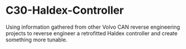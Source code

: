 # C30-Haldex-Controller
Using information gathered from other Volvo CAN reverse engineering projects to reverse engineer a retrofitted Haldex controller and create something more tunable.
